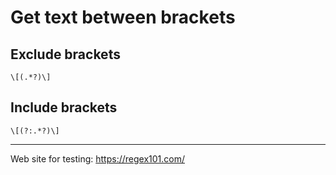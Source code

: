 # Get text between brackets

## Exclude brackets

```console
\[(.*?)\]
```

## Include brackets

```console
\[(?:.*?)\]
```

---

Web site for testing: https://regex101.com/

